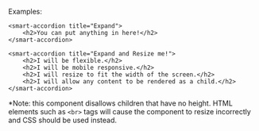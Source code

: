 Examples:

```vue
<smart-accordion title="Expand">
    <h2>You can put anything in here!</h2>
</smart-accordion>
```

```vue
<smart-accordion title="Expand and Resize me!">
    <h2>I will be flexible.</h2>
    <h2>I will be mobile responsive.</h2>
    <h2>I will resize to fit the width of the screen.</h2>
    <h2>I will allow any content to be rendered as a child.</h2>
</smart-accordion>
```

*Note: this component disallows children that have no height. HTML elements such as `<br>` tags will cause the component
to resize incorrectly and CSS should be used instead.